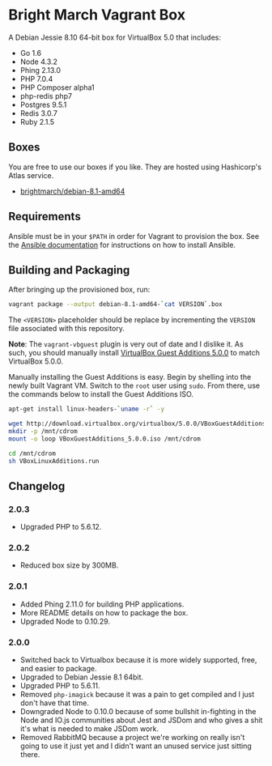 # Bright March Vagrant Box
A Debian Jessie 8.10 64-bit box for VirtualBox 5.0 that includes:

* Go 1.6
* Node 4.3.2
* Phing 2.13.0
* PHP 7.0.4
* PHP Composer alpha1
* php-redis php7
* Postgres 9.5.1
* Redis 3.0.7
* Ruby 2.1.5

## Boxes
You are free to use our boxes if you like. They are hosted using Hashicorp's Atlas service.

* [brightmarch/debian-8.1-amd64](https://atlas.hashicorp.com/brightmarch/boxes/debian-8.1-amd64)

## Requirements
Ansible must be in your `$PATH` in order for Vagrant to provision the box. See the [Ansible documentation](http://docs.ansible.com/intro_installation.html) for instructions on how to install Ansible.

## Building and Packaging
After bringing up the provisioned box, run:

```sh
vagrant package --output debian-8.1-amd64-`cat VERSION`.box
```

The `<VERSION>` placeholder should be replace by incrementing the `VERSION` file associated with this repository.

**Note**: The `vagrant-vbguest` plugin is very out of date and I dislike it. As such, you should manually install [VirtualBox Guest Additions 5.0.0](http://download.virtualbox.org/virtualbox/5.0.0/VBoxGuestAdditions_5.0.0.iso) to match VirtualBox 5.0.0.

Manually installing the Guest Additions is easy. Begin by shelling into the newly built Vagrant VM. Switch to the `root` user using `sudo`. From there, use the commands below to install the Guest Additions ISO.

```sh
apt-get install linux-headers-`uname -r` -y

wget http://download.virtualbox.org/virtualbox/5.0.0/VBoxGuestAdditions_5.0.0.iso
mkdir -p /mnt/cdrom
mount -o loop VBoxGuestAdditions_5.0.0.iso /mnt/cdrom

cd /mnt/cdrom
sh VBoxLinuxAdditions.run
```

## Changelog

### 2.0.3
* Upgraded PHP to 5.6.12.

### 2.0.2
* Reduced box size by 300MB.

### 2.0.1
* Added Phing 2.11.0 for building PHP applications.
* More README details on how to package the box.
* Upgraded Node to 0.10.29.

### 2.0.0
* Switched back to Virtualbox because it is more widely supported, free, and easier to package.
* Upgraded to Debian Jessie 8.1 64bit.
* Upgraded PHP to 5.6.11.
* Removed `php-imagick` because it was a pain to get compiled and I just don't have that time.
* Downgraded Node to 0.10.0 because of some bullshit in-fighting in the Node and IO.js communities about Jest and JSDom and who gives a shit it's what is needed to make JSDom work. 
* Removed RabbitMQ because a project we're working on really isn't going to use it just yet and I didn't want an unused service just sitting there.
